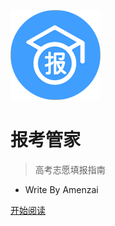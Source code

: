 ![logo](./logo.png ':size=100x100')

# 报考管家

> 高考志愿填报指南

- Write By Amenzai

<!-- 背景图片 -->

<!-- ![](_media/bg.png) -->

<!-- [GitHub](https://github.com/docsifyjs/docsify/) -->
[开始阅读](/README)

<!-- 背景色 -->
<!-- ![color](#F8F8F8) -->